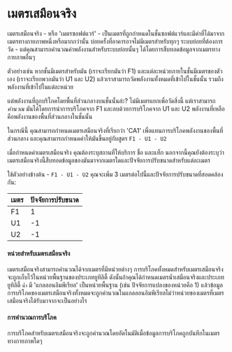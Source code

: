 # เมตรเสมือนจริง

เมตรเสมือนจริง - หรือ 'เมตรซอฟต์แวร์' - เป็นเมตรที่ถูกกำหนดในชั้นซอฟต์แวร์และมีค่าที่ได้มาจากเมตรทางกายภาพหนึ่งหรือมากกว่านั้น บ่อยครั้งที่อาคารอาจไม่มีเมตรสำหรับทุกๆ ระบบย่อยที่ต้องการวัด - แต่คุณสามารถคำนวณค่าพลังงานสำหรับระบบย่อยนั้นๆ ได้โดยการสืบทอดข้อมูลจากเมตรทางกายภาพอื่นๆ

ตัวอย่างเช่น หากชั้นมีเมตรสำหรับมัน (เราจะเรียกมันว่า F1) และแต่ละหน่วยภายในชั้นมีเมตรของตัวเอง (เราจะเรียกพวกมันว่า U1 และ U2) แล้วเราสามารถวัดพลังงานทั้งหมดที่เข้าไปในชั้นนั้น รวมถึงพลังงานที่เข้าไปในแต่ละหน่วย

แต่พลังงานที่ถูกบริโภคโดยพื้นที่ส่วนกลางบนชั้นนั้นล่ะ? ไม่มีเมตรแยกเพื่อวัดสิ่งนี้ แต่เราสามารถ _คำนวณ_ มันได้โดยการนำการบริโภคจาก F1 และลบด้วยการบริโภคจาก U1 และ U2 พลังงานที่เหลือคือพลังงานของพื้นที่ส่วนกลางในชั้นนั้น

ในกรณีนี้ คุณสามารถกำหนดเมตรเสมือนจริงที่เรียกว่า 'CA1' เพื่อแทนการบริโภคพลังงานของพื้นที่ส่วนกลาง และคุณสามารถกำหนดค่าให้มันขึ้นอยู่กับสูตร `F1 - U1 - U2`

เมื่อกำหนดค่าเมตรเสมือนจริง คุณต้องระบุสถานที่ให้บริการ ชื่อ และแท็ก นอกจากนี้คุณยังต้องระบุว่าเมตรเสมือนจริงนี้สืบทอดข้อมูลของมันมาจากเมตรใดและปัจจัยการปรับขนาดสำหรับแต่ละเมตร

ใช้ตัวอย่างข้างต้น - `F1 - U1 - U2` คุณจะเพิ่ม 3 เมตรต่อไปนี้และปัจจัยการปรับขนาดที่สอดคล้องกัน:

| เมตร | ปัจจัยการปรับขนาด |
| ----- | -------------- |
| F1    | 1              |
| U1    | -1             |
| U2    | -1             |

#### หน่วยสำหรับเมตรเสมือนจริง

เมตรเสมือนจริงสามารถคำนวณได้จากเมตรที่มีหน่วยต่างๆ การบริโภคทั้งหมดสำหรับเมตรเสมือนจริงจะถูกเก็บไว้ในหน่วยพื้นฐานของประเภทยูทิลิตี้ ดังนั้นถ้าคุณได้กำหนดเมตรน้ำเสมือนจริงและประเภทยูทิลิตี้ `น้ำ` มี 'แกลลอนอิมพีเรียล' เป็นหน่วยพื้นฐาน (เช่น ปัจจัยการแปลงของหน่วยคือ 1) แล้วข้อมูลการบริโภคของเมตรเสมือนจริงทั้งหมดจะถูกคำนวณในแกลลอนอิมพีเรียลไม่ว่าหน่วยของเมตรที่เมตรเสมือนจริงได้รับมาจากจะเป็นอย่างไร

#### การคำนวณการบริโภค

การบริโภคสำหรับเมตรเสมือนจริงจะถูกคำนวณโดยอัตโนมัติเมื่อข้อมูลการบริโภคถูกบันทึกในเมตรทางกายภาพใดๆ